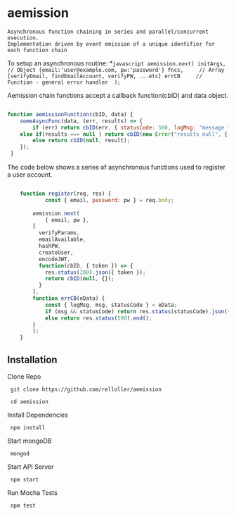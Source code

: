 # aemission
	Asynchronous function chaining in series and parallel/concurrent execution.
	Implementation driven by event emission of a unique identifier for each function chain

To setup an asynchronous routine:
	*```javascript
		aemission.next(
			initArgs, // Object {email:'user@example.com, pw:'password'}
			fncs, 	  // Array  [verifyEmail, findEmailAccount, verifyPW, ...etc]
			errCB	  // Function - general error handler 
			);
	```

Aemission chain functions accept a callback function(cbID) and data object.
```javascript

function aemissionFunction(cbID, data) {
    someAsyncFunc(data, (err, results) => {
        if (err) return cbID(err, { statusCode: 500, logMsg: "message for logs" });
	else if(results === null ) return cbID(new Error("results null", { statusCode: 400, msg: "client message" });
        else return cbID(null, result);
    });
 }
```
 
The code below shows a series of asynchronous functions used to register a user account. 
```javascript

	function register(req, res) {
    	    const { email, password: pw } = req.body;
	    
	    aemission.next(
	    	{ email, pw },
		[
		  verifyParams,
		  emailAvailable,
		  hashPW,
		  createUser,
		  encodeJWT,
		  function(cbID, { token }) => {
		  	res.status(200).json({ token });
			return cbID(null, {});
		  }
		],
		function errCB(eData) { 
		    const { logMsg, msg, statusCode } = eData;
		    if (msg && statusCode) return res.status(statusCode).json({ statusCode, msg });
		    else return res.status(500).end();
		}
	    );
	}

```
## Installation

Clone Repo 

     git clone https://github.com/relloller/aemission
     
     cd aemission
     
Install Dependencies     
     
     npm install
     
Start mongoDB

     mongod
     
Start API Server

     npm start

Run Mocha Tests

     npm test
     
     



